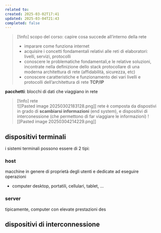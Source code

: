 ```yaml
---
related to: 
created: 2025-03-02T17:41
updated: 2025-03-04T21:43
completed: false
---
```

>[!info] scopo del corso: capire cosa succede all’interno della rete
>- imparare come funziona internet
>- acquisire i concetti fondamentali relativi alle reti di elaboratori: livelli, servizi, protocolli
>- conoscere le problematiche fondamentali,e le relative soluzioni, incontrate nella definizione dello stack protocollare di una moderna architettura di rete (affidabilità, sicurezza, etc)
>- conoscere caratteristiche e funzionamento dei vari livelli e protocolli dell’architettura di rete **TCP/IP**

**pacchetti**: blocchi di dati che viaggiano in rete

>[!info] rete  
>![[Pasted image 20250302183128.png]]
rete è composta da dispostivi in grado di **scambiarsi informazioni** (end system), e dispositivi di interconessione (che permettono di far viaggiare le informazioni)
![[Pasted image 20250304214229.png]]
## dispositivi terminali
i sistemi terminali possono essere di 2 tipi:
### host
macchine in genere di proprietà degli utenti e dedicate ad eseguire operazioni
- computer desktop, portatili, cellulari, tablet, …
### server
tipicamente, computer con elevate prestazioni des
## dispositivi di interconnessione
